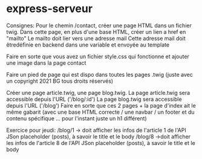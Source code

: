 # express-serveur
Consignes:
Pour le chemin /contact, créer une page HTML dans un fichier twig.
Dans cette page, en plus d'une base HTML, créer un lien a href en "mailto"
Le mailto doit lier vers une adresse mail
Cette adresse mail doit êtredéfinie en backend dans une variable et envoyée au template

Faire en sorte que vous avez un fichier style.css qui fonctionne et ajouter une image dans la page contact

Faire un pied de page qui est dispo dans toutes les pages .twig (juste avec un copyright 2021 BG tous droits réservés)

Créer une page article.twig, une page blog.twig.
La page article.twig sera accessible depuis l'URL ('/blog/:id')
La page blog.twig sera accessible depuis l'URL ('/blog')
Faire en sorte que ces 2 pages + la page d'index ait le même gabarit (avec une base HTML correcte / une navbar / un footer et du contenu spécifique ... pour l'instant juste un h1 différent)

Exercice pour jeudi:
/blog/1 -> doit afficher les infos de l'article 1 de l'API JSon placeholder (posts), à savoir le title et le body
/blog/8 ->doit afficher les infos de l'article 8 de l'API JSon placeholder (posts), à savoir le title et le body